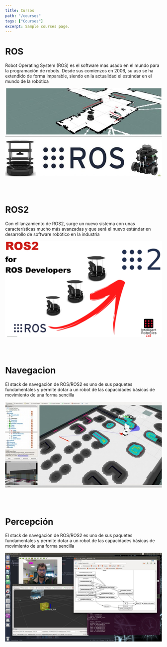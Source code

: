 ```yaml
---
title: Cursos
path: "/courses"
tags: ["Courses"]
excerpt: Sample courses page.
---
```


# ROS

Robot Operating System (ROS) es el software mas usado en el mundo para la programación de robots. Desde sus comienzos en 2006, su uso se ha extendido de forma imparable, siendo en la actualidad el estándar en el mundo de la robótica

[![Image](../posts/ros/ros.jpg)](/ros)

<br><br>

# ROS2

Con el lanzamiento de ROS2, surge un nuevo sistema con unas características mucho más avanzadas y que será el nuevo estándar en desarrollo de software robótico en la industria

[![Image](../posts/ros2/ros2_link.png)](/ros2)

<br><br>

# Navegacion

El stack de navegación de ROS/ROS2 es uno de sus paquetes fundamentales y permite dotar a un robot de las capacidades básicas de movimiento de una forma sencilla

[![Image](../posts/navegacion/navigation.jpg)](/navigation)

<br><br>

# Percepción

El stack de navegación de ROS/ROS2 es uno de sus paquetes fundamentales y permite dotar a un robot de las capacidades básicas de movimiento de una forma sencilla

[![Image](../posts/percepcion/perception.jpeg)](/perception)

<br><br>
